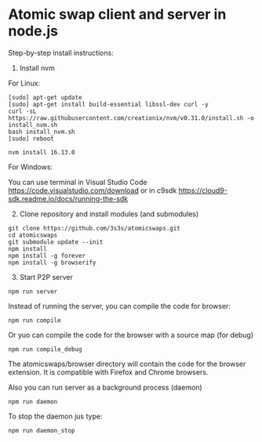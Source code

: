 # Atomic swap client and server in node.js

Step-by-step install instructions:

1. Install nvm

For Linux:

```
[sudo] apt-get update
[sudo] apt-get install build-essential libssl-dev curl -y
curl -sL https://raw.githubusercontent.com/creationix/nvm/v0.31.0/install.sh -o install_nvm.sh
bash install_nvm.sh
[sudo] reboot

nvm install 16.13.0
```

For Windows:

You can use terminal in Visual Studio Code https://code.visualstudio.com/download or in c9sdk https://cloud9-sdk.readme.io/docs/running-the-sdk

2. Clone repository and install modules (and submodules)

```
git clone https://github.com/3s3s/atomicswaps.git
cd atomicswaps
git submodule update --init 
npm install
npm install -g forever
npm install -g browserify
```

3. Start P2P server

```
npm run server
```

Instead of running the server, you can compile the code for browser:

```
npm run compile
```

Or yuo can compile the code for the browser with a source map (for debug)

```
npm run compile_debug
```

The atomicswaps/browser directory will contain the code for the browser extension. It is compatible with Firefox and Chrome browsers.

Also you can run server as a background process (daemon)


```
npm run daemon
```

To stop the daemon jus type:

```
npm run daemon_stop
```

